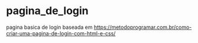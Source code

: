 # pagina_de_login
pagina basica de login baseada em https://metodoprogramar.com.br/como-criar-uma-pagina-de-login-com-html-e-css/
